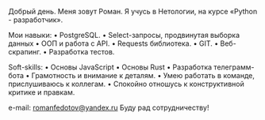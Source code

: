 Добрый день. Меня зовут Роман. Я учусь в Нетологии, на курсе «Python - разработчик».

Мои навыки: 
• PostgreSQL.
﻿﻿• Select-запросы, продвинутая выборка данных
• ООП и работа c API.
• Requests библиотека.
﻿﻿• GIT.
• Веб-скрапинг.
﻿﻿• Разработка тестов.

﻿﻿Soft-skills:
• Основы JavaScript
• Основы Rust
• Разработка телеграмм-бота
• Грамотность и внимание к деталям.
• Умею  работать в команде, прислушиваюсь к коллегам.
• Спокойно отношусь к конструктивной критике и правкам.


e-mail: romanfedotov@yandex.ru
Буду рад сотрудничеству!
